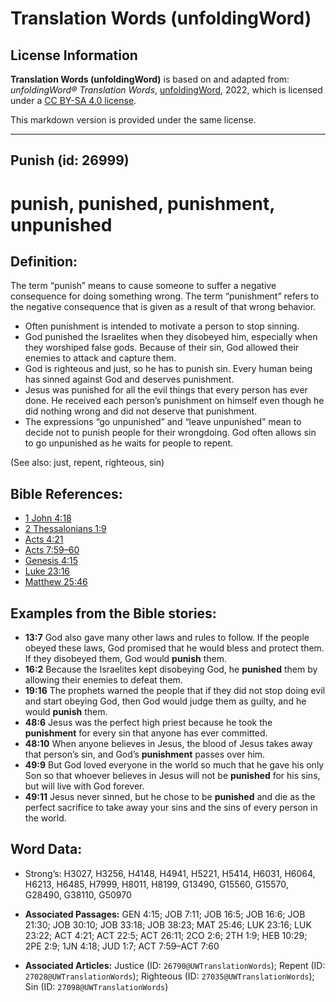 # Translation Words (unfoldingWord)

## License Information

**Translation Words (unfoldingWord)** is based on and adapted from: _unfoldingWord® Translation Words_, [unfoldingWord](https://unfoldingword.org/utw), 2022, which is licensed under a [CC BY-SA 4.0 license](https://creativecommons.org/licenses/by-sa/4.0/legalcode.en).

This markdown version is provided under the same license.



--------------------------------

## Punish (id: 26999)

punish, punished, punishment, unpunished
========================================

Definition:
-----------

The term “punish” means to cause someone to suffer a negative consequence for doing something wrong. The term “punishment” refers to the negative consequence that is given as a result of that wrong behavior.

* Often punishment is intended to motivate a person to stop sinning.
* God punished the Israelites when they disobeyed him, especially when they worshiped false gods. Because of their sin, God allowed their enemies to attack and capture them.
* God is righteous and just, so he has to punish sin. Every human being has sinned against God and deserves punishment.
* Jesus was punished for all the evil things that every person has ever done. He received each person’s punishment on himself even though he did nothing wrong and did not deserve that punishment.
* The expressions “go unpunished” and “leave unpunished” mean to decide not to punish people for their wrongdoing. God often allows sin to go unpunished as he waits for people to repent.

(See also: just, repent, righteous, sin)

Bible References:
-----------------

* [1 John 4:18](https://ref.ly/1John4:18)
* [2 Thessalonians 1:9](https://ref.ly/2Thess1:9)
* [Acts 4:21](https://ref.ly/Acts4:21)
* [Acts 7:59–60](https://ref.ly/Acts7:59-Acts7:60)
* [Genesis 4:15](https://ref.ly/Gen4:15)
* [Luke 23:16](https://ref.ly/Luke23:16)
* [Matthew 25:46](https://ref.ly/Matt25:46)

Examples from the Bible stories:
--------------------------------

* **13:7** God also gave many other laws and rules to follow. If the people obeyed these laws, God promised that he would bless and protect them. If they disobeyed them, God would **punish** them.
* **16:2** Because the Israelites kept disobeying God, he **punished** them by allowing their enemies to defeat them.
* **19:16** The prophets warned the people that if they did not stop doing evil and start obeying God, then God would judge them as guilty, and he would **punish** them.
* **48:6** Jesus was the perfect high priest because he took the **punishment** for every sin that anyone has ever committed.
* **48:10** When anyone believes in Jesus, the blood of Jesus takes away that person’s sin, and God’s **punishment** passes over him.
* **49:9** But God loved everyone in the world so much that he gave his only Son so that whoever believes in Jesus will not be **punished** for his sins, but will live with God forever.
* **49:11** Jesus never sinned, but he chose to be **punished** and die as the perfect sacrifice to take away your sins and the sins of every person in the world.

Word Data:
----------

* Strong’s: H3027, H3256, H4148, H4941, H5221, H5414, H6031, H6064, H6213, H6485, H7999, H8011, H8199, G13490, G15560, G15570, G28490, G38110, G50970

* **Associated Passages:** GEN 4:15; JOB 7:11; JOB 16:5; JOB 16:6; JOB 21:30; JOB 30:10; JOB 33:18; JOB 38:23; MAT 25:46; LUK 23:16; LUK 23:22; ACT 4:21; ACT 22:5; ACT 26:11; 2CO 2:6; 2TH 1:9; HEB 10:29; 2PE 2:9; 1JN 4:18; JUD 1:7; ACT 7:59–ACT 7:60
* **Associated Articles:** Justice (ID: `26790@UWTranslationWords`); Repent (ID: `27028@UWTranslationWords`); Righteous (ID: `27035@UWTranslationWords`); Sin (ID: `27098@UWTranslationWords`)

